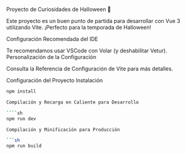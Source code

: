 Proyecto de Curiosidades de Halloween 🎃

Este proyecto es un buen punto de partida para desarrollar con Vue 3 utilizando Vite. ¡Perfecto para la temporada de Halloween!

Configuración Recomendada del IDE

Te recomendamos usar VSCode con Volar (y deshabilitar Vetur).
Personalización de la Configuración

Consulta la Referencia de Configuración de Vite para más detalles.

Configuración del Proyecto
Instalación

`````sh
npm install

Compilación y Recarga en Caliente para Desarrollo

````sh
npm run dev

Compilación y Minificación para Producción

```sh
npm run build
`````
